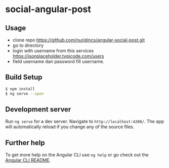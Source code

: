 # social-angular-post

## Usage
* clone repo https://github.com/nuridincs/angular-social-post.git
* go to directory
* login with username from this services https://jsonplaceholder.typicode.com/users
* field username dan password fill username.

## Build Setup

```bash
$ npm install
$ ng serve --open
```

## Development server

Run `ng serve` for a dev server. Navigate to `http://localhost:4200/`. The app will automatically reload if you change any of the source files.

## Further help

To get more help on the Angular CLI use `ng help` or go check out the [Angular CLI README](https://github.com/angular/angular-cli/blob/master/README.md).
